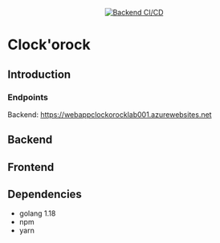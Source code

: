 <div align="center">

[![Backend CI/CD](https://github.com/bunnylane/clockorock/actions/workflows/backend.yml/badge.svg?branch=main)](https://github.com/bunnylane/clockorock/actions/workflows/backend.yml)

</div>

# Clock'orock
## Introduction

### Endpoints
Backend: https://webappclockorocklab001.azurewebsites.net

## Backend

## Frontend

## Dependencies
* golang 1.18
* npm
* yarn